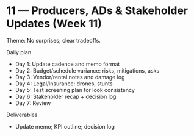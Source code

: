 # 11 — Producers, ADs & Stakeholder Updates (Week 11)

Theme: No surprises; clear tradeoffs.

Daily plan
- Day 1: Update cadence and memo format
- Day 2: Budget/schedule variance: risks, mitigations, asks
- Day 3: Vendor/rental notes and damage log
- Day 4: Legal/insurance: drones, stunts
- Day 5: Test screening plan for look consistency
- Day 6: Stakeholder recap + decision log
- Day 7: Review

Deliverables
- Update memo; KPI outline; decision log
